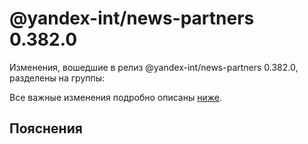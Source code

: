 # @yandex-int/news-partners 0.382.0

<!-- ЧЕЛОВЕЧЕСКОЕ ВСТУПЛЕНИЕ -->

Изменения, вошедшие в релиз @yandex-int/news-partners 0.382.0, разделены на группы:

Все важные изменения подробно описаны [ниже](#Пояснения).

## Пояснения

